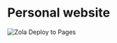 # Personal website

![Zola Deploy to Pages](https://github.com/svavs/svavs.github.io/workflows/Zola%20Deploy%20to%20Pages/badge.svg)

